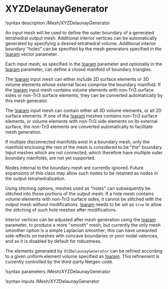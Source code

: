 # XYZDelaunayGenerator

!syntax description /Mesh/XYZDelaunayGenerator

An input mesh will be used to define the outer boundary of a
generated tetrahedral output mesh.  Additional interior vertices can
be automatically generated by specifying a desired tetrahedral volume.
Additional interior boundary "holes" can be specified by the mesh
generators specified in the [!param](/Mesh/XYZDelaunayGenerator/holes)
vector parameter.

Each input mesh, as specified in the
[!param](/Mesh/XYZDelaunayGenerator/boundary) parameter and optionally
in the [!param](/Mesh/XYZDelaunayGenerator/holes) parameter,
can define a closed manifold of boundary triangles.

The [!param](/Mesh/XYZDelaunayGenerator/boundary) input mesh can either
include 2D surface elements or 3D volume elements whose external faces
comprise the boundary manifold. If the [!param](/Mesh/XYZDelaunayGenerator/boundary)
input mesh contains volume elements with non-Tri3 surface sides or
non-Tri3 surface elements, they can be converted automatically by this
mesh generator.

The [!param](/Mesh/XYZDelaunayGenerator/holes) input mesh can contain
either all 3D volume elements, or all 2D surface elements.
If one of the [!param](/Mesh/XYZDelaunayGenerator/holes)
meshes contains non-Tri3 surface elements, or volume elements with non-Tri3
side elements on its external surface, the non-Tri3 elements are converted
automatically to facilitate mesh generation.

If multiple disconnected manifolds exist in a boundary mesh, only the
manifold enclosing the rest of the mesh is considered to be "the"
boundary.  Input meshes which are not connected, which therefore have
multiple outer boundary manifolds, are not yet supported.

Nodes internal to the boundary mesh are currently ignored.  Future
expansions of this class may allow such nodes to be retained as nodes
in the output tetrahedralization.

Using stitching options, meshes used as "holes" can subsequently be
stitched into those portions of the output mesh. If a hole mesh contains
volume elements with non-Tri3 surface sides, it cannot be stitched
with the output mesh without modifications. 
[!param](/Mesh/XYZDelaunayGenerator/convert_holes_for_stitching) needs to
be set as `true` to allow the stitching of such hole meshes after modifications.

Interior vertices can be adjusted after mesh generation using the
[!param](/Mesh/XYZDelaunayGenerator/smooth_triangulation) parameter,
to produce a more "smooth" mesh, but currently the only mesh smoother
option is a simple Laplacian smoother; this can have unwanted
side-effects on meshes with concave boundaries or poor nodal valences,
and so it is disabled by default for robustness.

The elements generated by `XYZDelaunayGenerator` can be refined according
to a given uniform element volume specified as
[!param](/Mesh/XYZDelaunayGenerator/desired_volume).
This refinement is currently controlled by the third-party Netgen
code.

!syntax parameters /Mesh/XYZDelaunayGenerator

!syntax inputs /Mesh/XYZDelaunayGenerator


